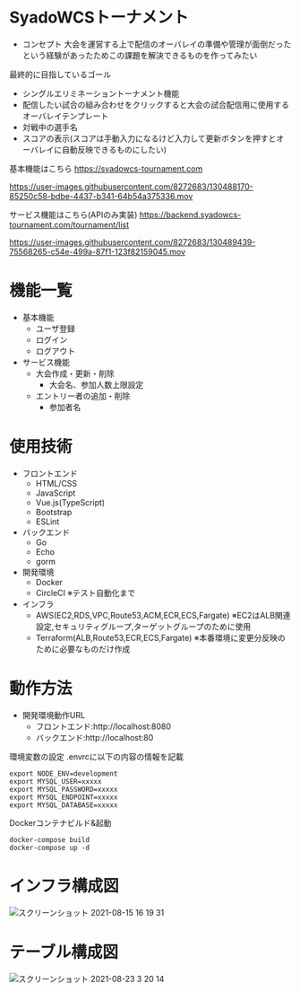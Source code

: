 # SyadoWCSトーナメント

- コンセプト
大会を運営する上で配信のオーバレイの準備や管理が面倒だったという経験があったためこの課題を解決できるものを作ってみたい

最終的に目指しているゴール
- シングルエリミネーショントーナメント機能
- 配信したい試合の組み合わせをクリックすると大会の試合配信用に使用するオーバレイテンプレート
 - 対戦中の選手名
 - スコアの表示(スコアは手動入力になるけど入力して更新ボタンを押すとオーバレイに自動反映できるものにしたい)

基本機能はこちら
https://syadowcs-tournament.com

https://user-images.githubusercontent.com/8272683/130488170-85250c58-bdbe-4437-b341-64b54a375336.mov

サービス機能はこちら(APIのみ実装)
https://backend.syadowcs-tournament.com/tournament/list

https://user-images.githubusercontent.com/8272683/130489439-75568265-c54e-499a-87f1-123f82159045.mov

# 機能一覧
- 基本機能
  - ユーザ登録
  - ログイン
  - ログアウト
- サービス機能
  - 大会作成・更新・削除
    - 大会名、参加人数上限設定
  - エントリー者の追加・削除
    - 参加者名

# 使用技術
- フロントエンド
  - HTML/CSS
  - JavaScript
  - Vue.js(TypeScript)
  - Bootstrap
  - ESLint
- バックエンド
  - Go
  - Echo
  - gorm
- 開発環境
  - Docker
  - CircleCI ※テスト自動化まで
- インフラ
  - AWS(EC2,RDS,VPC,Route53,ACM,ECR,ECS,Fargate) ※EC2はALB関連設定,セキュリティグループ,ターゲットグループのために使用
  - Terraform(ALB,Route53,ECR,ECS,Fargate) ※本番環境に変更分反映のために必要なものだけ作成

# 動作方法

- 開発環境動作URL
  - フロントエンド:http://localhost:8080
  - バックエンド:http://localhost:80

環境変数の設定
.envrcに以下の内容の情報を記載
```
export NODE_ENV=development
export MYSQL_USER=xxxxx
export MYSQL_PASSWORD=xxxxx
export MYSQL_ENDPOINT=xxxxx
export MYSQL_DATABASE=xxxxx
```
Dockerコンテナビルド&起動
```
docker-compose build
docker-compose up -d
```

# インフラ構成図
![スクリーンショット 2021-08-15 16 19 31](https://user-images.githubusercontent.com/8272683/129470462-4dcdb8da-9a64-433e-bc44-a7419a443ed9.png)

# テーブル構成図
![スクリーンショット 2021-08-23 3 20 14](https://user-images.githubusercontent.com/8272683/130365785-cb11fc5f-a158-4247-b850-e8954fa71cdd.png)
